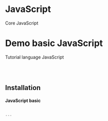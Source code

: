# JavaScript
Core JavaScript
# Demo basic JavaScript

Tutorial language JavaScript

<br/>

<br/>

## Installation

#### JavaScript basic

```JavaScript

---
